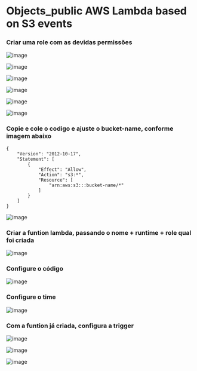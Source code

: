 # Objects_public AWS Lambda based on S3 events

### Criar uma role com as devidas permissões
![image](https://user-images.githubusercontent.com/30154971/121263948-c6219b80-c88c-11eb-8c54-db5734cb662b.png)

![image](https://user-images.githubusercontent.com/30154971/121263985-d46fb780-c88c-11eb-9a2a-8d1997472481.png)

![image](https://user-images.githubusercontent.com/30154971/121264017-de91b600-c88c-11eb-9c30-cda90f6fc51c.png)

![image](https://user-images.githubusercontent.com/30154971/121264056-ef422c00-c88c-11eb-8b25-1224723b9c07.png)

![image](https://user-images.githubusercontent.com/30154971/121264102-02ed9280-c88d-11eb-9da3-6e617585f5f5.png)

![image](https://user-images.githubusercontent.com/30154971/121264128-0ed95480-c88d-11eb-88a8-09e7906cb836.png)

### Copie e cole o codigo e ajuste o bucket-name, conforme imagem abaixo 

```
{
    "Version": "2012-10-17",
    "Statement": [
        {
            "Effect": "Allow",
            "Action": "s3:*",
            "Resource": [
                "arn:aws:s3:::bucket-name/*"
            ]
        }
    ]
}
```


![image](https://user-images.githubusercontent.com/30154971/121264214-34665e00-c88d-11eb-85bd-10bddb5e044f.png)



### Criar a funtion lambda, passando o nome + runtime + role qual foi criada 


![image](https://user-images.githubusercontent.com/30154971/121264599-c40c0c80-c88d-11eb-88dc-2555981888c7.png)

### Configure o código

![image](https://user-images.githubusercontent.com/30154971/121265240-e2263c80-c88e-11eb-920d-c8afbaf8549e.png)

### Configure o time

![image](https://user-images.githubusercontent.com/30154971/121265385-1a2d7f80-c88f-11eb-8e3a-65da81ee4f01.png)


### Com a funtion já criada, configura a trigger

![image](https://user-images.githubusercontent.com/30154971/121263304-cc634800-c88b-11eb-9504-04ed8604b8b3.png)

![image](https://user-images.githubusercontent.com/30154971/121264805-2238ef80-c88e-11eb-825e-f4fb8a60a963.png)

![image](https://user-images.githubusercontent.com/30154971/121264875-4268ae80-c88e-11eb-8670-4f9446e2d0d7.png)




